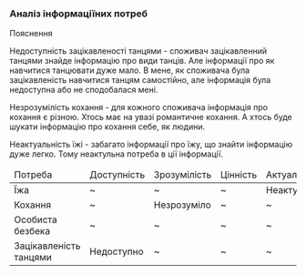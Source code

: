 ### Аналіз інформаціїних потреб

<table>
    <thead>
        <tr>
           <td>Потреба</td>
           <td>Доступність</td>
           <td>Зрозумілість</td>
           <td>Цінність</td>
           <td>Актуальність</td>
        </tr>
    </thead>
        <tr>
           <td>Їжа</td>
           <td>~</td>
           <td>~</td>
           <td>~</td>
           <td>Неактуальна</td>
        </tr>
         <tr>
           <td>Кохання</td>
           <td>~</td>
           <td>Незрозуміло</td>
           <td>~</td>
           <td>~</td>
        </tr>
         <tr>
           <td>Особиста безбека</td>
           <td>~</td>
           <td>~</td>
           <td>~</td>
           <td>~</td>
        </tr>
         <tr>
           <td>Зацікавленість танцями</td>
           <td>Недоступно</td>
           <td>~</td>
           <td>~</td>
           <td>~</td>
        </tr>
        
 Пояснення
    
Недоступність зацікавленості танцями - споживач зацікавленний танцями знайде інформацію про види танців. Але інформації про як навчитися танцювати дуже мало. В мене, як споживача була зацікавленість навчитися танцям самостійно, але інформація була недоступна або не сподобалася мені.
        
Незрозумілість кохання - для кожного споживача інформація про кохання є різною. Хтось має на увазі романтичне кохання. А хтось буде шукати інформацію про кохання себе, як людини.

Неактуальність їжі - забагато інформації про їжу, що знайти інформацію дуже легко. Тому неактульна потреба в ції інформації. 
